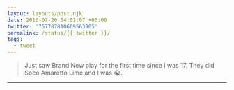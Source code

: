 ```yaml
---
layout: layouts/post.njk
date: 2016-07-26 04:01:07 +00:00
twitter: '757787810669563905'
permalink: /status/{{ twitter }}/
tags: 
  - tweet
---
```


> Just saw Brand New play for the first time since I was 17. They did Soco Amaretto Lime and I was 😭.

---
